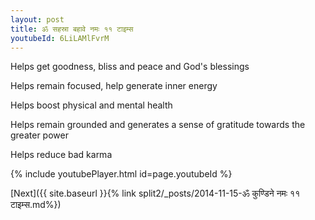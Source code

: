 ```yaml
---
layout: post
title: ॐ सहस्रा बहावे नमः ११ टाइम्स
youtubeId: 6LiLAMlFvrM
---
```

 
 
Helps get goodness, bliss and peace and God's blessings
 
Helps remain focused, help generate inner energy 
 
Helps boost physical and mental health 
 
Helps remain grounded and generates a sense of gratitude towards the greater power 
 
Helps reduce bad karma
 
 
 
 


{% include youtubePlayer.html id=page.youtubeId %}
 
[Next]({{ site.baseurl }}{% link  split2/_posts/2014-11-15-ॐ कुण्डिने नमः ११ टाइम्स.md%})
 
